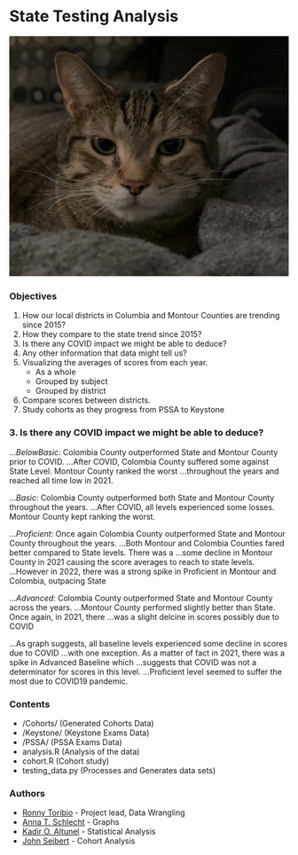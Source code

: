 # State Testing Analysis

![Fletcher](/Resources/fletcher.jpg "Fletcher")

### Objectives
1. How our local districts in Columbia and Montour Counties are trending since 2015?
2. How they compare to the state trend since 2015?
3. Is there any COVID impact we might be able to deduce?
4. Any other information that data might tell us?
5. Visualizing the averages of scores from each year.
   - As a whole
   - Grouped by subject
   - Grouped by district
6. Compare scores between districts.
7. Study cohorts as they progress from PSSA to Keystone

### 3. Is there any COVID impact we might be able to deduce?
...*BelowBasic*: Colombia County outperformed State and Montour County prior to COVID.
...After COVID, Colombia County suffered some against State Level. Montour County ranked the worst
...throughout the years and reached all time low in 2021.

...*Basic*: Colombia County outperformed both State and Montour County throughout the years.
...After COVID, all levels experienced some losses. Montour County kept ranking the worst.

...*Proficient*: Once again Colombia County outperformed State and Montour County throughout the years.
...Both Montour and Colombia Counties fared better compared to State levels. There was a 
...some decline in Montour County in 2021 causing the score averages to reach to state levels.
...However in 2022, there was a strong spike in Proficient in Montour and Colombia, outpacing State

...*Advanced*: Colombia County outperformed State and Montour County across the years.
...Montour County performed slightly better than State. Once again, in 2021, there
...was a slight delcine in scores possibly due to COVID

...As graph suggests, all baseline levels experienced some decline in scores due to COVID
...with one exception. As a matter of fact in 2021, there was a spike in Advanced Baseline which 
...suggests that COVID was not a determinator for scores in this level.
...Proficient level seemed to suffer the most due to COVID19 pandemic.

### Contents
- /Cohorts/       (Generated Cohorts Data)
- /Keystone/      (Keystone Exams Data)
- /PSSA/          (PSSA Exams Data)
- analysis.R      (Analysis of the data)
- cohort.R        (Cohort study)
- testing_data.py (Processes and Generates data sets)

### Authors
- [Ronny Toribio](https://github.com/ronny-phoenix) - Project lead, Data Wrangling
- [Anna T. Schlecht](https://github.com/atschlecht) - Graphs 
- [Kadir O. Altunel](https://github.com/KadirOrcunAltunel-zz) - Statistical Analysis
- [John Seibert](https://github.com/johnseibert19) - Cohort Analysis
